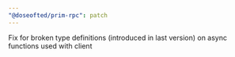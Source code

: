 ```yaml
---
"@doseofted/prim-rpc": patch
---
```


Fix for broken type definitions (introduced in last version) on async functions used with client

